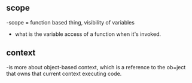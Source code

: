 ## scope
-scope = function based thing, visibility of variables
- what is the variable access of a function when it's invoked.

## context
-is more about object-based context, which is a reference to the ob=ject that owns that current context executing code.